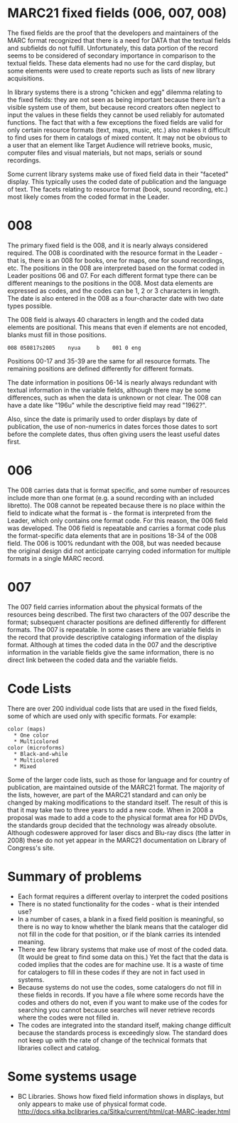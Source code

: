 # MARC21 fixed fields (006, 007, 008)

The fixed fields are the proof that the developers and maintainers of the MARC format recognized that there is a need for DATA that the textual fields and subfields do not fulfill. Unfortunately, this data portion of the record seems to be considered of secondary importance in comparison to the textual fields. These data elements had no use for the card display, but some elements were used to create reports such as lists of new library acquisitions. 

In library systems there is a strong "chicken and egg" dilemma relating to the fixed fields: they are not seen as being important because there isn't a visible system use of them, but because record creators often neglect to input the values in these fields they cannot be used reliably for automated functions. The fact that with a few exceptions the fixed fields are valid for only certain resource formats (text, maps, music, etc.) also makes it difficult to find uses for them in catalogs of mixed content. It may not be obvious to a user that an element like Target Audience will retrieve books, music, computer files and visual materials, but not maps, serials or sound recordings.

Some current library systems make use of fixed field data in their "faceted" display. This typically uses the coded date of publication and the language of text. The facets relating to resource format (book, sound recording, etc.) most likely comes from the coded format in the Leader. 

# 008

The primary fixed field is the 008, and it is nearly always considered required. The 008 is coordinated with the resource format in the Leader - that is, there is an 008 for books, one for maps, one for sound recordings, etc. The positions in the 008 are interpreted based on the format coded in Leader positions 06 and 07. For each different format type there can be different meanings to the positions in the 008. Most data elements are expressed as codes, and the codes can be 1, 2 or 3 characters in length. The date is also entered in the 008 as a four-character date with two date types possible.

The 008 field is always 40 characters in length and the coded data elements are positional. This means that even if elements are not encoded, blanks must fill in those positions. 

```
008	050817s2005    nyua     b    001 0 eng
```

Positions 00-17 and 35-39 are the same for all resource formats. The remaining positions are defined differently for different formats.

The date information in positions 06-14 is nearly always redundant with textual information in the variable fields, although there may be some differences, such as when the data is unknown or not clear. The 008 can have a date like "196u" while the descriptive field may read "1962?". 

Also, since the date is primarily used to order displays by date of publication, the use of non-numerics in dates forces those dates to sort before the complete dates, thus often giving users the least useful dates first.

# 006

The 008 carries data that is format specific, and some number of resources include more than one format (e.g. a sound recording with an included libretto). The 008 cannot be repeated because there is no place within the field to indicate what the format is - the format is interpreted from the Leader, which only contains one format code. For this reason, the 006 field was developed. The 006 field is repeatable and carries a format code plus the format-specific data elements that are in positions 18-34 of the 008 field. The 006 is 100% redundant with the 008, but was needed because the original design did not anticipate carrying coded information for multiple formats in a single MARC record.

# 007

The 007 field carries information about the physical formats of the resources being described. The first two characters of the 007 describe the format; subsequent character positions are defined differently for different formats. The 007 is repeatable. In some cases there are variable fields in the record that provide descriptive cataloging information of the display format. Although at times the coded data in the 007 and the descriptive information in the variable fields give the same information, there is no direct link between the coded data and the variable fields.

# Code Lists

There are over 200 individual code lists that are used in the fixed fields, some of which are used only with specific formats. For example:

```
color (maps)
  * One color
  * Multicolored
color (microforms)
  * Black-and-while
  * Multicolored
  * Mixed
  ```
Some of the larger code lists, such as those for language and for country of publication, are maintained outside of the MARC21 format. The majority of the lists, however, are part of the MARC21 standard and can only be changed by making modifications to the standard itself. The result of this is that it may take two to three years to add a new code. When in 2008 a proposal was made to add a code to the physical format area for HD DVDs, the standards group decided that the technology was already obsolute. Although codeswere approved for laser discs and Blu-ray discs (the latter in 2008) these do not yet appear in the MARC21 documentation on Library of Congress's site.

# Summary of problems

* Each format requires a different overlay to interpret the coded positions
* There is no stated functionality for the codes - what is their intended use?
* In a number of cases, a blank in a fixed field position is meaningful, so there is no way to know whether the blank means that the cataloger did not fill in the code for that position, or if the blank carries its intended meaning.
* There are few library systems that make use of most of the coded data. (It would be great to find some data on this.) Yet the fact that the data is coded implies that the codes are for machine use. It is a waste of time for catalogers to fill in these codes if they are not in fact used in systems.
* Because systems do not use the codes, some catalogers do not fill in these fields in records. If you have a file where some records have the codes and others do not, even if you want to make use of the codes for searching you cannot because searches will never retrieve records where the codes were not filled in.
* The codes are integrated into the standard itself, making change difficult because the standards process is exceedingly slow. The standard does not keep up with the rate of change of the technical formats that libraries collect and catalog.

# Some systems usage

* BC Libraries. Shows how fixed field information shows in displays, but only appears to make use of physical format code. http://docs.sitka.bclibraries.ca/Sitka/current/html/cat-MARC-leader.html
